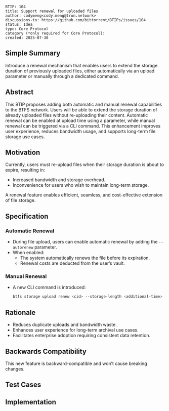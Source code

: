 ```
BTIP: 104
title: Support renewal for uploaded files
author: codymeng<cody.meng@tron.network>
discussions-to: https://github.com/bittorrent/BTIPs/issues/104
status: Idea
type: Core Protocol
category (*only required for Core Protocol):
created: 2025-07-30
```

## Simple Summary

Introduce a renewal mechanism that enables users to extend the storage duration of previously uploaded files, either automatically via an upload parameter or manually through a dedicated command.

## Abstract

This BTIP proposes adding both automatic and manual renewal capabilities to the BTFS network. Users will be able to extend the storage duration of already uploaded files without re-uploading their content. Automatic renewal can be enabled at upload time using a parameter, while manual renewal can be triggered via a CLI command. This enhancement improves user experience, reduces bandwidth usage, and supports long-term file storage use cases.

## Motivation

Currently, users must re-upload files when their storage duration is about to expire, resulting in:

- Increased bandwidth and storage overhead.
- Inconvenience for users who wish to maintain long-term storage.

A renewal feature enables efficient, seamless, and cost-effective extension of file storage.

## Specification

### Automatic Renewal

- During file upload, users can enable automatic renewal by adding the `--autorenew` parameter.
- When enabled:
  - The system automatically renews the file before its expiration.
  - Renewal costs are deducted from the user’s vault.

### Manual Renewal

- A new CLI command is introduced:
  ```bash
  btfs storage upload renew <cid> --storage-length <additional-time>
  ```

## Rationale

- Reduces duplicate uploads and bandwidth waste.
- Enhances user experience for long-term archival use cases.
- Facilitates enterprise adoption requiring consistent data retention.

## Backwards Compatibility

This new feature is backward-compatible and won’t cause breaking changes.

## Test Cases

## Implementation
